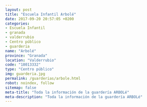 ```yaml
---
layout: post
title: "Escuela Infantil Arbolé"
date: 2017-09-20 20:57:05 +0200
categories:
- Escuela Infantil
- granada
- valderrubio
- Centro público
- guarderia
name: "Arbolé"
province: "Granada"
location: "Valderrubio"
code: "18013332"
type: "Centro público"
img: guarderia.jpg
permalink: /guarderias/arbole.html
robot: noindex, follow
sitemap: false
meta-title: "Toda la información de la guardería ARBOLé"
meta-description: "Toda la información de la guardería ARBOLé"
---
```

